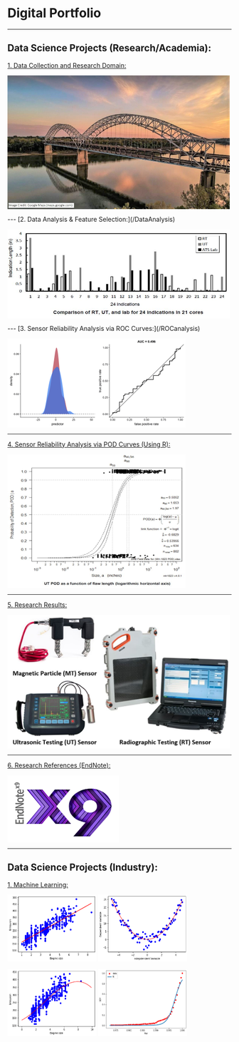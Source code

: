 # Digital Portfolio

---

## Data Science Projects (Research/Academia):

[1. Data Collection and Research Domain:](/DataCollection_page)

<p><a href="/DataCollection_page">
<img src="images/smb.JPG" alt="/DataCollection_page" width="500" height="300" align="center">
</a></p>
---
[2. Data Analysis & Feature Selection:](/DataAnalysis)

<p><a href="/DataAnalysis">
<img src="images/RT-UT-Lab.JPG" alt="/DataAnalysis" width="500" height="200" align="center">
</a></p>
---
[3. Sensor Reliability Analysis via ROC Curves:](/ROCanalysis)

<p><a href="/ROCanalysis">
<img src="images/roc.gif" alt="/ROCanalysis" width="400" height="200" align="center">
</a></p>

---
[4. Sensor Reliability Analysis via POD Curves (Using R):](/pod)

<p><a href="/pod">
<img src="images/utpod.JPG" alt="/pod" width="400" height="300" align="center">
</a></p>

---
[5. Research Results:](/results)

<p><a href="/results">
<img src="images/results.JPG" alt="/results" width="500" height="300" align="center">
</a></p>


---
[6. Research References (EndNote):](/pdf/references.pdf)

<p><a href="/pdf/references.pdf">
<img src="images/endnote.png" alt="/pdf/references.pdf" width="250" height="150" align="center">
</a></p>


---

## Data Science Projects (Industry):

[1. Machine Learning:](MachineLearning/01)
<p>
  <a href="MachineLearning/01">
  <img title="Fuel Consumption & CO2 Emmission (Linear Regression)" src="MachineLearning/output_32_1.png" alt="MachineLearning/01" width="200" height="150"></a>
  <a href="MachineLearning/02">
  <img title="Fuel Consumption & CO2 Emmission (Multiple Linear Regression)" src="MachineLearning/output_13_0.png" alt="MachineLearning/02" width="200" height="150"></a> 
</p>
 

<p>
  <a href="MachineLearning/03">
  <img title="Fuel Consumption & CO2 Emmission (Polynomial Regression)" src="MachineLearning/output_27_2.png" alt="MachineLearning/03" width="200" height="150"></a>
  <a href="MachineLearning/04"><img title="Fuel Consumption & CO2 Emmission (Non-Linear Regression)" src="MachineLearning/output_40_0.png" alt="MachineLearning/04" width="200" height="150"></a>
</p>


